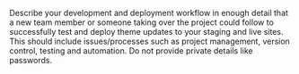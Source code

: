 Describe your development and deployment workflow in enough detail that a new team member or someone taking over the project could follow to successfully test and deploy theme updates to your staging and live sites. This should include issues/processes such as project management, version control, testing and automation. Do not provide private details like passwords.
